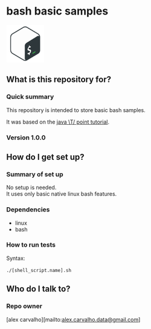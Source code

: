 # bash basic samples #

<img src="img/bash.png" alt="airflow" width="100">  
  
## What is this repository for? ##

### Quick summary

This repository is intended to store basic bash samples.  

It was based on the [java \T/ point tutorial](https://www.javatpoint.com/bash).  

### Version 1.0.0

## How do I get set up? ##

### Summary of set up

No setup is needed.  
It uses only basic native linux bash features.

### Dependencies

- linux  
- bash

### How to run tests

Syntax:  

`./[shell_script.name].sh`  

## Who do I talk to? ##

### Repo owner

[alex carvalho][mailto:alex.carvalho.data@gmail.com]